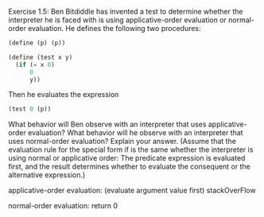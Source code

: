 Exercise 1.5: Ben Bitdiddle has invented a test to determine whether the interpreter he is faced with is using applicative-order evaluation or normal-order evaluation. He defines the following two procedures:
```scheme
(define (p) (p))

(define (test x y) 
  (if (= x 0) 
      0 
      y))
```
Then he evaluates the expression

```scheme
(test 0 (p))
```
What behavior will Ben observe with an interpreter that uses applicative-order evaluation? What behavior will he observe with an interpreter that uses normal-order evaluation? Explain your answer. (Assume that the evaluation rule for the special form if is the same whether the interpreter is using normal or applicative order: The predicate expression is evaluated first, and the result determines whether to evaluate the consequent or the alternative expression.)



applicative-order evaluation: (evaluate argument value first)
stackOverFlow

normal-order evaluation: 
return 0

